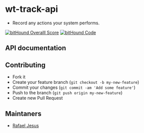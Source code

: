 # wt-track-api

* Record any actions your system performs.

[![bitHound Overalll Score](https://www.bithound.io/github/rafaeljesus/wt-track-api/badges/score.svg)](https://www.bithound.io/github/rafaeljesus/wt-track-api)
[![bitHound Code](https://www.bithound.io/github/rafaeljesus/wt-track-api/badges/code.svg)](https://www.bithound.io/github/rafaeljesus/wt-track-api)

## API documentation

## Contributing
- Fork it
- Create your feature branch (`git checkout -b my-new-feature`)
- Commit your changes (`git commit -am 'Add some feature'`)
- Push to the branch (`git push origin my-new-feature`)
- Create new Pull Request

## Maintaners

* [Rafael Jesus](https://github.com/rafaeljesus)
